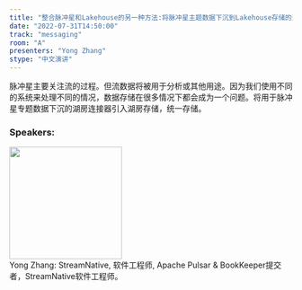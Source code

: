 ```yaml
---
title: "整合脉冲星和Lakehouse的另一种方法:将脉冲星主题数据下沉到Lakehouse存储的连接器"
date: "2022-07-31T14:50:00"
track: "messaging"
room: "A"
presenters: "Yong Zhang"
stype: "中文演讲"
---
```

脉冲星主要关注流的过程。但流数据将被用于分析或其他用途。因为我们使用不同的系统来处理不同的情况，数据存储在很多情况下都会成为一个问题。将用于脉冲星专题数据下沉的湖房连接器引入湖房存储，统一存储。
 ### Speakers: 
 <img src="images/speaker/1207.png" width="200" /><br>Yong Zhang: StreamNative, 软件工程师, Apache Pulsar & BookKeeper提交者，StreamNative软件工程师。

 